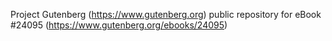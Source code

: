 Project Gutenberg (https://www.gutenberg.org) public repository for eBook #24095 (https://www.gutenberg.org/ebooks/24095)
